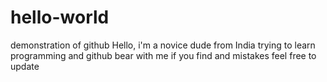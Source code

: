 # hello-world
demonstration of github
Hello, i'm a novice dude from India trying to learn programming and github bear with me if you find and mistakes feel free to update 
